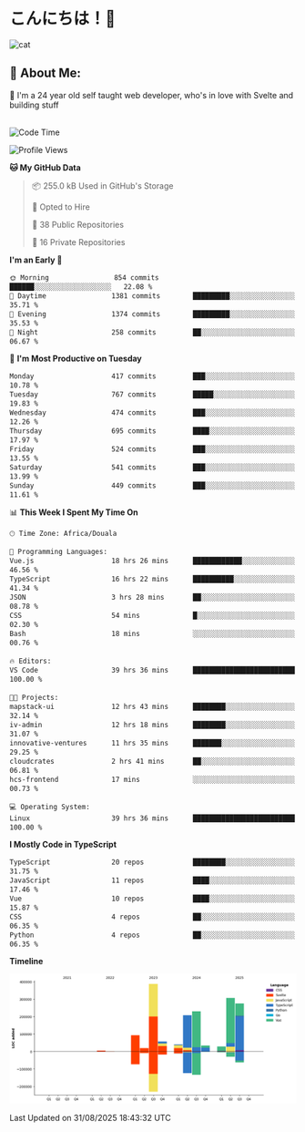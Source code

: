 

# こんにちは！🙂  
![cat](https://github.com/michaelnji/michaelnji/assets/73862378/606e99e9-2c18-4853-8722-991e4af8eae6)

## 💫 About Me:
🙂 I'm a 24 year old self taught web developer, who's in love with Svelte and building stuff <br><br>

<!--START_SECTION:waka-->
![Code Time](http://img.shields.io/badge/Code%20Time-1%2C345%20hrs%2052%20mins-blue)

![Profile Views](http://img.shields.io/badge/Profile%20Views-0-blue)

**🐱 My GitHub Data** 

> 📦 255.0 kB Used in GitHub's Storage 
 > 
> 💼 Opted to Hire
 > 
> 📜 38 Public Repositories 
 > 
> 🔑 16 Private Repositories 
 > 
**I'm an Early 🐤** 

```text
🌞 Morning                854 commits         ██████░░░░░░░░░░░░░░░░░░░   22.08 % 
🌆 Daytime                1381 commits        █████████░░░░░░░░░░░░░░░░   35.71 % 
🌃 Evening                1374 commits        █████████░░░░░░░░░░░░░░░░   35.53 % 
🌙 Night                  258 commits         ██░░░░░░░░░░░░░░░░░░░░░░░   06.67 % 
```
📅 **I'm Most Productive on Tuesday** 

```text
Monday                   417 commits         ███░░░░░░░░░░░░░░░░░░░░░░   10.78 % 
Tuesday                  767 commits         █████░░░░░░░░░░░░░░░░░░░░   19.83 % 
Wednesday                474 commits         ███░░░░░░░░░░░░░░░░░░░░░░   12.26 % 
Thursday                 695 commits         ████░░░░░░░░░░░░░░░░░░░░░   17.97 % 
Friday                   524 commits         ███░░░░░░░░░░░░░░░░░░░░░░   13.55 % 
Saturday                 541 commits         ███░░░░░░░░░░░░░░░░░░░░░░   13.99 % 
Sunday                   449 commits         ███░░░░░░░░░░░░░░░░░░░░░░   11.61 % 
```


📊 **This Week I Spent My Time On** 

```text
🕑︎ Time Zone: Africa/Douala

💬 Programming Languages: 
Vue.js                   18 hrs 26 mins      ████████████░░░░░░░░░░░░░   46.56 % 
TypeScript               16 hrs 22 mins      ██████████░░░░░░░░░░░░░░░   41.34 % 
JSON                     3 hrs 28 mins       ██░░░░░░░░░░░░░░░░░░░░░░░   08.78 % 
CSS                      54 mins             █░░░░░░░░░░░░░░░░░░░░░░░░   02.30 % 
Bash                     18 mins             ░░░░░░░░░░░░░░░░░░░░░░░░░   00.76 % 

🔥 Editors: 
VS Code                  39 hrs 36 mins      █████████████████████████   100.00 % 

🐱‍💻 Projects: 
mapstack-ui              12 hrs 43 mins      ████████░░░░░░░░░░░░░░░░░   32.14 % 
iv-admin                 12 hrs 18 mins      ████████░░░░░░░░░░░░░░░░░   31.07 % 
innovative-ventures      11 hrs 35 mins      ███████░░░░░░░░░░░░░░░░░░   29.25 % 
cloudcrates              2 hrs 41 mins       ██░░░░░░░░░░░░░░░░░░░░░░░   06.81 % 
hcs-frontend             17 mins             ░░░░░░░░░░░░░░░░░░░░░░░░░   00.73 % 

💻 Operating System: 
Linux                    39 hrs 36 mins      █████████████████████████   100.00 % 
```

**I Mostly Code in TypeScript** 

```text
TypeScript               20 repos            ████████░░░░░░░░░░░░░░░░░   31.75 % 
JavaScript               11 repos            ████░░░░░░░░░░░░░░░░░░░░░   17.46 % 
Vue                      10 repos            ████░░░░░░░░░░░░░░░░░░░░░   15.87 % 
CSS                      4 repos             ██░░░░░░░░░░░░░░░░░░░░░░░   06.35 % 
Python                   4 repos             ██░░░░░░░░░░░░░░░░░░░░░░░   06.35 % 
```



**Timeline**

![Lines of Code chart](https://raw.githubusercontent.com/michaelnji/michaelnji/main/assets/bar_graph.png)


 Last Updated on 31/08/2025 18:43:32 UTC
<!--END_SECTION:waka-->
